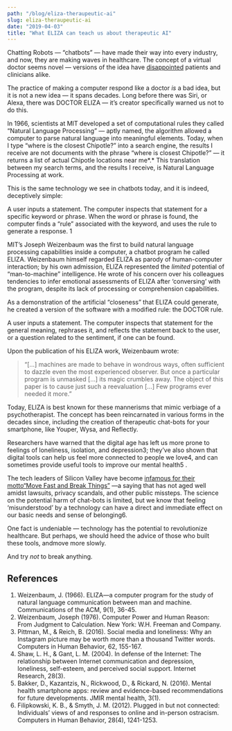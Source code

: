 ```yaml
---
path: "/blog/eliza-theraupeutic-ai"
slug: eliza-theraupeutic-ai
date: "2019-04-03"
title: "What ELIZA can teach us about therapeutic AI"
---
```


Chatting Robots — “chatbots” — have made their way into every  industry, and now, they are making waves in healthcare. The concept of a virtual doctor seems novel — versions of the idea have [disappointed](https://www.fastcompany.com/90318752/doctors-are-using-hospital-robots-to-tell-patients-theyre-dying-sparking-an-outcry) patients and clinicians alike.

The practice of making a computer respond like a doctor *is* a bad idea, but it is not a new idea —  it spans decades. Long before  there was Siri, or Alexa, there was DOCTOR ELIZA — it’s creator  specifically warned us not to do this.

In 1966, scientists at MIT developed a set of computational rules  they called “Natural Language Processing” — aptly named, the algorithm  allowed a computer to parse natural language into meaningful elements.  Today, when I type “where is the closest Chipotle?” into a search  engine, the results I receive are not documents with the phrase “where  is closest Chipotle?” — it returns a list of actual Chipotle locations  near me*.* This translation between my search terms, and the results I receive, is Natural Language Processing at work.

This is the same technology we see in chatbots today, and it is indeed, deceptively simple:

A user  inputs a statement. The computer inspects that statement for a specific  keyword or phrase. When the word or phrase is found, the computer finds a “rule” associated with the keyword, and uses the rule to generate a  response. 1

MIT’s  Joseph Weizenbaum was the first to build natural language  processing capabilities inside a computer, a chatbot program he called  ELIZA.  Weizenbaum himself regarded ELIZA as parody of human-computer  interaction; by his own admission, ELIZA represented the *limited* potential of “man-to-machine” intelligence.  He wrote of his concern  over his colleagues tendencies to infer emotional assessments of ELIZA  after ‘conversing’ with the program, despite its lack of processing or  comprehension capabilities.

As a demonstration of the artificial “closeness” that ELIZA could  generate, he created a version of the software with a modified rule: the DOCTOR rule.

A user  inputs a statement. The computer inspects that statement for the general meaning, rephrases it, and reflects the statement back to the user, or a question related to the sentiment, if one can be found.

 Upon the publication of his ELIZA work, Weizenbaum wrote:

> “[…] machines are made to behave  in wondrous ways, often sufficient to dazzle even the most experienced  observer. But once a particular program is unmasked […] its magic  crumbles away. The object of this paper is to cause just such a  reevaluation […] Few programs ever needed it more.”

Today, ELIZA is best known for these mannerisms that mimic verbiage  of a psychotherapist. The concept has been reincarnated in various forms in the decades since, including the creation of therapeutic chat-bots  for your smartphone, like Youper, Wysa, and Reflectly.

Researchers have warned that the digital age has left us more prone to feelings of loneliness, isolation, and depression3; they’ve also shown that digital tools can help us feel more connected to people we love4, and can sometimes provide useful tools to improve our mental health5 .

The tech leaders of Silicon Valley have become [infamous for their motto“Move Fast and Break Things”](https://www.politico.eu/article/brexit-silicon-valley-move-fast-and-break-things/) —a saying that has not aged well amidst lawsuits, privacy scandals, and other public missteps.  The science on the potential harm of chat-bots  is limited, but we know that feeling ‘misunderstood’ by a technology can have a direct and immediate effect on our basic needs and sense of  belonging6.

One fact is undeniable — technology has the potential to  revolutionize healthcare. But perhaps, we should heed the advice of  those who built these tools, andmove more slowly.

And try *not* to break anything.



## References

1. Weizenbaum, J. (1966). ELIZA—a computer program for the study of natural language communication between man and machine. Communications  of the ACM, 9(1), 36-45.
2. Weizenbaum, Joseph (1976). Computer Power and Human Reason: From Judgment to Calculation. New York: W.H. Freeman and Company.
3. Pittman, M., & Reich, B. (2016). Social media and loneliness: Why an  Instagram picture may be worth more than a thousand Twitter words.  Computers in Human Behavior, 62, 155-167.
4. Shaw, L. H., &  Gant, L. M. (2004). In defense of the Internet: The relationship between Internet communication and depression, loneliness, self-esteem, and  perceived social support. Internet Research, 28(3).
5. Bakker, D.,  Kazantzis, N., Rickwood, D., & Rickard, N. (2016). Mental health  smartphone apps: review and evidence-based recommendations for future  developments. JMIR mental health, 3(1).
6. Filipkowski, K. B.,  & Smyth, J. M. (2012). Plugged in but not connected: Individuals’  views of and responses to online and in-person ostracism. Computers in  Human Behavior, 28(4), 1241-1253.
